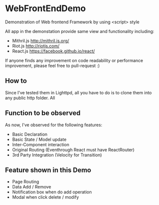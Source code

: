 # WebFrontEndDemo
Demonstration of Web frontend Framework  by using &lt;script> style

All app in the demonstation provide same view and functionality including:
* Mithril.js http://mithril.js.org/
* Riot.js http://riotjs.com/
* React.js https://facebook.github.io/react/

If anyone finds any improvement on code readability or performance improvement, please feel free to pull-request :)

## How to

Since I've tested them in Lighttpd,  all you have to do is to clone them into any public http folder.
All 


## Function to be observed
As now, I've observed for the following features:
* Basic Declaration
* Basic State / Model update
* Inter-Component interaction
* Original Routing (Eventhrough  React must have ReactRouter) 
* 3rd Party Integration (Velocity for Transition)

## Feature shown in this Demo
* Page Routing
* Data Add / Remove
* Notification box when do add operation
* Modal when click delete  / modify 

